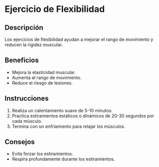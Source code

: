 # Ejercicio de Flexibilidad

## Descripción
Los ejercicios de flexibilidad ayudan a mejorar el rango de movimiento y reducen la rigidez muscular.

## Beneficios
- Mejora la elasticidad muscular.
- Aumenta el rango de movimiento.
- Reduce el riesgo de lesiones.

## Instrucciones
1. Realiza un calentamiento suave de 5-10 minutos.
2. Practica estiramientos estáticos o dinámicos de 20-30 segundos por cada músculo.
3. Termina con un enfriamiento para relajar los músculos.

## Consejos
- Evita forzar los estiramientos.
- Respira profundamente durante los estiramientos.



